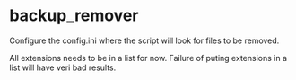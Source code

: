 # backup_remover

Configure the config.ini where the script will look for files to be removed.

All extensions needs to be in a list for now. 
Failure of puting extensions in a list will have veri bad results.
